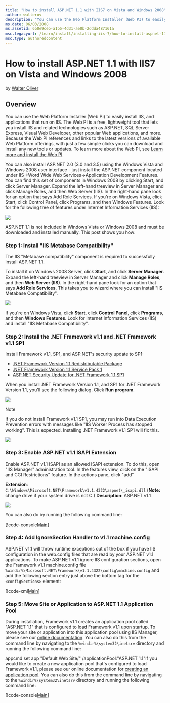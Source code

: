 ```yaml
---
title: "How to install ASP.NET 1.1 with IIS7 on Vista and Windows 2008"
author: walterov
description: "You can use the Web Platform Installer (Web PI) to easily install IIS, and applications that run on IIS. The Web PI is a free, lightweight tool that lets you..."
ms.date: 06/03/2008
ms.assetid: 6b0e9ceb-a1b5-4d31-ae0b-2ddda487161a
msc.legacyurl: /learn/install/installing-iis-7/how-to-install-aspnet-11-with-iis-on-vista-and-windows-2008
msc.type: authoredcontent
---
```

How to install ASP.NET 1.1 with IIS7 on Vista and Windows 2008
====================
by [Walter Oliver](https://github.com/walterov)

## Overview

You can use the Web Platform Installer (Web PI) to easily install IIS, and applications that run on IIS. The Web PI is a free, lightweight tool that lets you install IIS and related technologies such as ASP.NET, SQL Server Express, Visual Web Developer, other popular Web applications, and more. Because the Web PI references and links to the latest versions of available Web Platform offerings, with just a few simple clicks you can download and install any new tools or updates. To learn more about the Web PI, see [Learn more and install the Web PI](https://go.microsoft.com/fwlink/?LinkID=145510 "Learn about and install the Web PI").

You can also install ASP.NET 2.0 (3.0 and 3.5) using the Windows Vista and Windows 2008 user interface - just install the ASP.NET component located under IIS-&gt;Word Wide Web Services-&gt;Application Development Features. You can find this set of components in Windows 2008 by clicking Start, and click Server Manager. Expand the left-hand treeview in Server Manager and click Manage Roles, and then Web Server (IIS). In the right-hand pane look for an option that says Add Role Services. If you're on Windows Vista, click Start, click Control Panel, click Programs, and then Windows Features. Look for the following tree of features under Internet Information Services (IIS):

[![](how-to-install-aspnet-11-with-iis-on-vista-and-windows-2008/_static/image3.png)](how-to-install-aspnet-11-with-iis-on-vista-and-windows-2008/_static/image1.png)

ASP.NET 1.1 is not included in Windows Vista or Windows 2008 and must be downloaded and installed manually. This post shows you how:

### Step 1: Install "IIS Metabase Compatibility"

The IIS "Metabase compatibility" component is required to successfully install ASP.NET 1.1.

To install it on Windows 2008 Server, click **Start**, and click **Server Manager**. Expand the left-hand treeview in Server Manager and click **Manage Roles**, and then **Web Server (IIS)**. In the right-hand pane look for an option that says **Add Role Services**. This takes you to wizard where you can install "IIS Metabase Compatibility".

[![](how-to-install-aspnet-11-with-iis-on-vista-and-windows-2008/_static/image2.jpg)](how-to-install-aspnet-11-with-iis-on-vista-and-windows-2008/_static/image1.jpg)

If you're on Windows Vista, click **Start**, click **Control Panel**, click **Programs**, and then **Windows Features**. Look for Internet Information Services (IIS) and install "IIS Metabase Compatibility".

### Step 2: Install the .NET Framework v1.1 and .NET Framework v1.1 SP1

Install Framework v1.1, SP1, and ASP.NET's security update to SP1:

- [.NET Framework Version 1.1 Redistributable Package](https://www.microsoft.com/downloads/info.aspx?na=22&amp;p=1&amp;SrcDisplayLang=en&amp;SrcCategoryId=&amp;SrcFamilyId=&amp;u=%2fdownloads%2fdetails.aspx%3fFamilyID%3d262d25e3-f589-4842-8157-034d1e7cf3a3%26DisplayLang%3den)
- [.NET Framework Version 1.1 Service Pack 1](https://www.microsoft.com/downloads/info.aspx?na=22&amp;p=3&amp;SrcDisplayLang=en&amp;SrcCategoryId=&amp;SrcFamilyId=&amp;u=%2fdownloads%2fdetails.aspx%3fFamilyID%3da8f5654f-088e-40b2-bbdb-a83353618b38%26DisplayLang%3den)
- [ASP.NET Security Update for .NET Framework 1.1 SP1](https://www.microsoft.com/downloads/info.aspx?na=22&amp;p=7&amp;SrcDisplayLang=en&amp;SrcCategoryId=&amp;SrcFamilyId=&amp;u=%2fdownloads%2fdetails.aspx%3fFamilyID%3d8ec6fb8a-29eb-49cf-9dbc-1a0dc2273ff9%26DisplayLang%3den)

When you install .NET Framework Version 1.1, and SP1 for .NET Framework Version 1.1, you'll see the following dialog. Click **Run program**.

[![](how-to-install-aspnet-11-with-iis-on-vista-and-windows-2008/_static/image4.jpg)](how-to-install-aspnet-11-with-iis-on-vista-and-windows-2008/_static/image3.jpg)

> [!NOTE]
> If you do not install Framework v1.1 SP1, you may run into Data Execution Prevention errors with messages like "IIS Worker Process has stopped working". This is expected. Installing .NET Framework v1.1 SP1 will fix this.

[![](how-to-install-aspnet-11-with-iis-on-vista-and-windows-2008/_static/image6.jpg)](how-to-install-aspnet-11-with-iis-on-vista-and-windows-2008/_static/image5.jpg)

### Step 3: Enable ASP.NET v1.1 ISAPI Extension

Enable ASP.NET v1.1 ISAPI as an allowed ISAPI extension. To do this, open "IIS Manager" administration tool. In the features view, click on the "ISAPI and CGI Restrictions" feature. In the actions pane, click "add"

**Extension**: `C:\Windows\Microsoft.NET\Framework\v1.1.4322\aspnet\_isapi.dll` (**Note:** change drive if your system drive is not C:\)
**Description**: ASP.NET v1.1

[![](how-to-install-aspnet-11-with-iis-on-vista-and-windows-2008/_static/image6.png)](how-to-install-aspnet-11-with-iis-on-vista-and-windows-2008/_static/image5.png)

You can also do by running the following command line:


[!code-console[Main](how-to-install-aspnet-11-with-iis-on-vista-and-windows-2008/samples/sample1.cmd)]


### Step 4: Add IgnoreSection Handler to v1.1 machine.config

ASP.NET v1.1 will throw runtime exceptions out of the box if you have IIS configuration in the web.config files that are read by your ASP.NET v1.1 applications. To make ASP.NET v1.1 ignore IIS configuration sections, open the Framework v1.1 machine.config file `%windir%\Microsoft.NET\Framework\v1.1.4322\config\machine.config` and add the following section entry just above the bottom tag for the `<configSections>` element:


[!code-xml[Main](how-to-install-aspnet-11-with-iis-on-vista-and-windows-2008/samples/sample2.xml)]


### Step 5: Move Site or Application to ASP.NET 1.1 Application Pool

During installation, Framework v1.1 creates an application pool called "ASP.NET 1.1" that is configured to load Framework v1.1 upon startup. To move your site or application into this application pool using IIS Manager, please see our [online documentation](http://technet2.microsoft.com/WindowsServer2008/en/library/ad122434-505b-4fcc-8146-7b21cf10a57f1033.mspx). You can also do this from the command line by navigating to the `%windir%\system32\inetsrv` directory and running the following command line:

appcmd set app "Default Web Site/" /applicationPool:"ASP.NET 1.1"If you would like to create a new application pool that's configured to load Framework v1.1, please see our online documentation for [creating an application pool](http://technet2.microsoft.com/WindowsServer/en/Library/ad96956e-4207-4730-b03e-308e3f9e10751033.mspx?mfr=true). You can also do this from the command line by navigating to the `%windir%\system32\inetsrv` directory and running the following command line:


[!code-console[Main](how-to-install-aspnet-11-with-iis-on-vista-and-windows-2008/samples/sample3.cmd)]